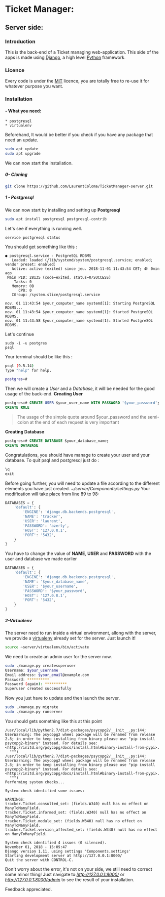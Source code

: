 # Ticket Manager:
## Server side:

### Introduction
This is the back-end of a Ticket managing web-application.
This side of the apps is made using [Django](https://www.djangoproject.com/), a high level [Python](https://www.python.org/) framework.
### Licence
Every code is under the [MIT](https://en.wikipedia.org/wiki/MIT_License) licence, you are totally free to re-use it for whatever purpose you want.
### Installation
#### - What you need:
	* postgresql
	* virtualenv
Beforehand, It would be better if you check if you have any package that need an update.
````bash
sudo apt update
sudo apt upgrade
````
We can now start the installation.
##### 0- Cloning
````bash
git clone https://github.com/LaurentColoma/TicketManager-server.git
````

##### 1 - Postgresql
We can now start by installing and setting up **Postgresql**
````bash
sudo apt install postgresql postgresql-contrib
````
Let's see if everything is running well.
````
service postgresql status
````
You should get something like this : 
````
● postgresql.service - PostgreSQL RDBMS
   Loaded: loaded (/lib/systemd/system/postgresql.service; enabled; vendor preset: enabled)
   Active: active (exited) since jeu. 2018-11-01 11:43:54 CET; 4h 0min ago
 Main PID: 28135 (code=exited, status=0/SUCCESS)
    Tasks: 0
   Memory: 0B
      CPU: 0
   CGroup: /system.slice/postgresql.service

nov. 01 11:43:54 $your_computer_name systemd[1]: Starting PostgreSQL RDBMS...
nov. 01 11:43:54 $your_computer_name systemd[1]: Started PostgreSQL RDBMS.
nov. 01 11:43:58 $your_computer_name systemd[1]: Started PostgreSQL RDBMS.
````
Let's continue
````
sudo -i -u postgres
psql
````
Your terminal should be like this : 
````bash
psql (9.5.14)
Type "help" for help.

postgres=#
````
Then we will create a *User* and a *Database*, it will be needed for the good usage of the back-end.
**Creating User**
````sql
postgres=# CREATE USER $your_user_name WITH PASSWORD '$your_password';
CREATE ROLE
````
> The usage of the simple quote around  $your_password and the semi-colon at the end of each request is very important

**Creating Database**
````sql
postgres=# CREATE DATABASE $your_database_name;
CREATE DATABASE
````
Congratulations, you should have manage to create your user and your database.
To quit psql and postgresql just do :
````sql
\q
exit
````
Before going further, you will need to update a file according to the different elements you have just created.
*~/server/Components/settings.py*
Your modification will take place from line 89 to 98:
````python
DATABASES = {
	'default': {
		'ENGINE': 'django.db.backends.postgresql',
		'NAME': 'tracker',
		'USER': 'laurent',
		'PASSWORD': 'azerty',
		'HOST': '127.0.0.1',
		'PORT': '5432',
	}
}
````

You have to change the value of **NAME**, **USER** and **PASSWORD**  with the user and database we made earlier
````python
DATABASES = {
	'default': {
		'ENGINE': 'django.db.backends.postgresql',
		'NAME': '$your_database_name',
		'USER': '$your_username',
		'PASSWORD': '$your_password',
		'HOST': '127.0.0.1',
		'PORT': '5432',
	}
}
````

##### 2-Virtualenv
The server need to run inside a virtual environment, allong with the server, we provide a [virtualenv](https://virtualenv.pypa.io/en/latest/) already set for the server.
Just launch it!
````bash
source ~server/virtualenv/bin/activate
````
We need to create an admin user for the server now.
````bash
sudo ./manage.py createsuperuser
Username: $your_username
Email address: $your_email@example.com
Password: **********
Password (again): **********
Superuser created successfully
````
Now you just have to update and then launch the server.
````bash
sudo ./manage.py migrate
sudo ./manage.py runserver
````
You should gets something like this at this point
````
/usr/local/lib/python2.7/dist-packages/psycopg2/__init__.py:144: UserWarning: The psycopg2 wheel package will be renamed from release 2.8; in order to keep installing from binary please use "pip install psycopg2-binary" instead. For details see: <http://initd.org/psycopg/docs/install.html#binary-install-from-pypi>.
  """)
/usr/local/lib/python2.7/dist-packages/psycopg2/__init__.py:144: UserWarning: The psycopg2 wheel package will be renamed from release 2.8; in order to keep installing from binary please use "pip install psycopg2-binary" instead. For details see: <http://initd.org/psycopg/docs/install.html#binary-install-from-pypi>.
  """)
Performing system checks...

System check identified some issues:

WARNINGS:
tracker.Ticket.consulted_set: (fields.W340) null has no effect on ManyToManyField.
tracker.Ticket.informed_set: (fields.W340) null has no effect on ManyToManyField.
tracker.Ticket.module_set: (fields.W340) null has no effect on ManyToManyField.
tracker.Ticket.version_affected_set: (fields.W340) null has no effect on ManyToManyField.

System check identified 4 issues (0 silenced).
November 01, 2018 - 15:09:47
Django version 1.11, using settings 'Components.settings'
Starting development server at http://127.0.0.1:8000/
Quit the server with CONTROL-C.
````
Don't worry about the error, it's not on your side, we still need to correct some minor thing!
Just navigate to *http://127.0.0.1:8000/* or *http://127.0.0.1:8000/admin*
to see the result of your installation.

Feedback appreciated.
